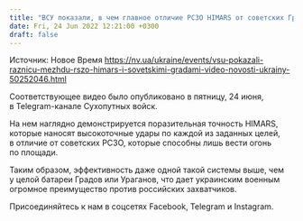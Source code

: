 ```yaml
---
title: "ВСУ показали, в чем главное отличие РСЗО HIMARS от советских Градов и Ураганов — видео"
date: Fri, 24 Jun 2022 12:21:00 +0300
draft: false
---
```

Источник: Новое Время https://nv.ua/ukraine/events/vsu-pokazali-raznicu-mezhdu-rszo-himars-i-sovetskimi-gradami-video-novosti-ukrainy-50252046.html


Соответствующее видео было опубликовано в пятницу, 24 июня, в Telegram-канале Сухопутных войск.

На нем наглядно демонстрируется поразительная точность HIMARS, которые наносят высокоточные удары по каждой из заданных целей, в отличие от советских РСЗО, которые способны лишь вести огонь по площади.

Таким образом, эффективность даже одной такой системы выше, чем у целой батареи Градов или Ураганов, что дает украинским военным огромное преимущество против российских захватчиков.

Присоединяйтесь к нам в соцсетях Facebook, Telegram и Instagram.
